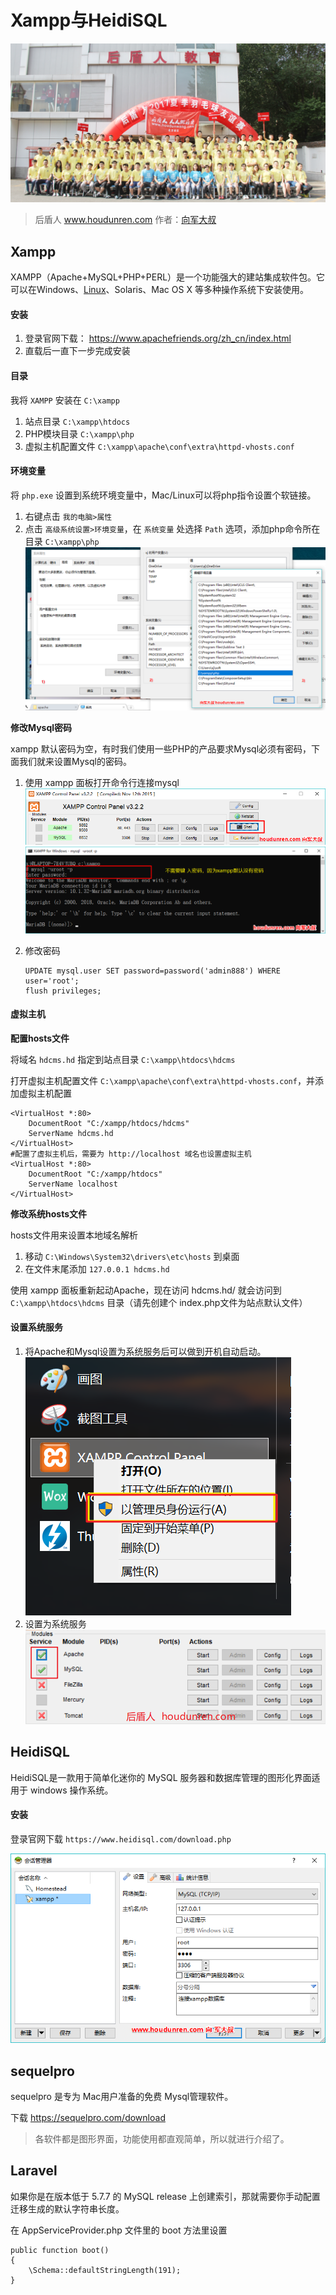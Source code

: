 # Xampp与HeidiSQL

![1526631364812](assets/1526631364812-1710769.png)

> 后盾人 www.houdunren.com  作者：[向军大叔](http://www.aoxiangjun.com)

## Xampp

XAMPP（Apache+MySQL+PHP+PERL）是一个功能强大的建站集成软件包。它可以在Windows、[Linux](https://baike.baidu.com/item/Linux)、Solaris、Mac OS X 等多种操作系统下安装使用。

#### 安装

1. 登录官网下载： https://www.apachefriends.org/zh_cn/index.html
2. 直载后一直下一步完成安装

#### 目录

我将 `XAMPP` 安装在 `C:\xampp`

1. 站点目录 `C:\xampp\htdocs `
2. PHP模块目录  `C:\xampp\php`
3. 虚拟主机配置文件 `C:\xampp\apache\conf\extra\httpd-vhosts.conf`

#### 环境变量

 将 `php.exe` 设置到系统环境变量中，Mac/Linux可以将php指令设置个软链接。

1. 右键点击 `我的电脑>属性`
2. 点击 `高级系统设置>环境变量`，在 `系统变量` 处选择 `Path` 选项，添加php命令所在目录 `C:\xampp\php` ![1526349408538](assets/1526349408538.png)

**修改Mysql密码**

xampp 默认密码为空，有时我们使用一些PHP的产品要求Mysql必须有密码，下面我们就来设置Mysql的密码。

1. 使用 xampp 面板打开命令行连接mysql![1526350904807](assets/1526350904807.png)
    ![1526351111376](assets/1526351111376.png)

2. 修改密码

   ```
   UPDATE mysql.user SET password=password('admin888') WHERE user='root';
   flush privileges;
   ```

#### 虚拟主机

**配置hosts文件**

将域名 `hdcms.hd` 指定到站点目录 `C:\xampp\htdocs\hdcms`

打开虚拟主机配置文件 `C:\xampp\apache\conf\extra\httpd-vhosts.conf`，并添加虚拟主机配置

```
<VirtualHost *:80>
    DocumentRoot "C:/xampp/htdocs/hdcms"
    ServerName hdcms.hd
</VirtualHost>
#配置了虚拟主机后，需要为 http://localhost 域名也设置虚拟主机
<VirtualHost *:80>
    DocumentRoot "C:/xampp/htdocs"
    ServerName localhost
</VirtualHost>
```

**修改系统hosts文件**

hosts文件用来设置本地域名解析

1. 移动 `C:\Windows\System32\drivers\etc\hosts` 到桌面
2. 在文件末尾添加 `127.0.0.1 hdcms.hd`

使用 xampp 面板重新起动Apache，现在访问 hdcms.hd/ 就会访问到  `C:\xampp\htdocs\hdcms` 目录（请先创建个 index.php文件为站点默认文件）

#### 设置系统服务

1. 将Apache和Mysql设置为系统服务后可以做到开机自动启动。![1526482811466](assets/1526482811466.png)
2. 设置为系统服务 ![1526482867339](assets/1526482867339.png)

## HeidiSQL

HeidiSQL是一款用于简单化迷你的 MySQL 服务器和数据库管理的图形化界面适用于 windows 操作系统。 

#### 安装

登录官网下载 `https://www.heidisql.com/download.php`

![1526350329952](assets/1526350329952.png)

## sequelpro

sequelpro 是专为 Mac用户准备的免费 Mysql管理软件。

下载 https://sequelpro.com/download

> 各软件都是图形界面，功能使用都直观简单，所以就进行介绍了。

## Laravel

如果你是在版本低于 5.7.7 的 MySQL release 上创建索引，那就需要你手动配置迁移生成的默认字符串长度。

在 AppServiceProvider.php 文件里的 boot 方法里设置 

    public function boot()
    {
     	\Schema::defaultStringLength(191);
    }
